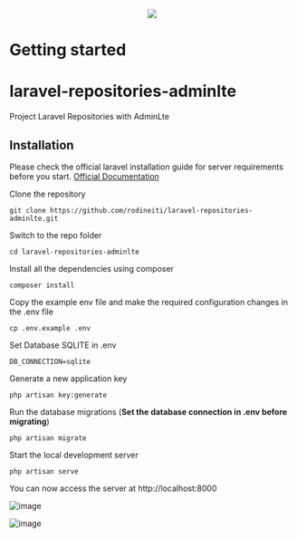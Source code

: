 <p align="center"><img src="https://laravel.com/assets/img/components/logo-laravel.svg"></p>

# Getting started

# laravel-repositories-adminlte
Project Laravel Repositories with AdminLte

## Installation

Please check the official laravel installation guide for server requirements before you start. [Official Documentation](https://laravel.com/docs/6.0/installation#installation)


Clone the repository

    git clone https://github.com/rodineiti/laravel-repositories-adminlte.git

Switch to the repo folder

    cd laravel-repositories-adminlte

Install all the dependencies using composer

    composer install

Copy the example env file and make the required configuration changes in the .env file

    cp .env.example .env
    
Set Database SQLITE in .env

    DB_CONNECTION=sqlite

Generate a new application key

    php artisan key:generate

Run the database migrations (**Set the database connection in .env before migrating**)

    php artisan migrate

Start the local development server

    php artisan serve

You can now access the server at http://localhost:8000


![image](https://user-images.githubusercontent.com/25492122/90826778-71b72a80-e311-11ea-9b50-c6879097c144.png)


![image](https://user-images.githubusercontent.com/25492122/90826862-8e536280-e311-11ea-9f49-36377d302b47.png)
